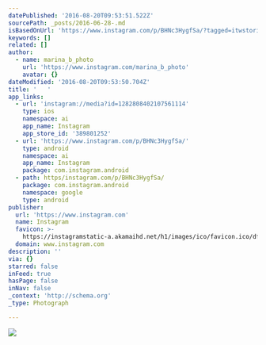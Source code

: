 ```yaml
---
datePublished: '2016-08-20T09:53:51.522Z'
sourcePath: _posts/2016-06-28-.md
isBasedOnUrl: 'https://www.instagram.com/p/BHNc3HygfSa/?tagged=itwstories'
keywords: []
related: []
author:
  - name: marina_b_photo
    url: 'https://www.instagram.com/marina_b_photo'
    avatar: {}
dateModified: '2016-08-20T09:53:50.704Z'
title: '   '
app_links:
  - url: 'instagram://media?id=1282808402107561114'
    type: ios
    namespace: ai
    app_name: Instagram
    app_store_id: '389801252'
  - url: 'https://www.instagram.com/p/BHNc3HygfSa/'
    type: android
    namespace: ai
    app_name: Instagram
    package: com.instagram.android
  - path: https/instagram.com/p/BHNc3HygfSa/
    package: com.instagram.android
    namespace: google
    type: android
publisher:
  url: 'https://www.instagram.com'
  name: Instagram
  favicon: >-
    https://instagramstatic-a.akamaihd.net/h1/images/ico/favicon.ico/dfa85bb1fd63.ico
  domain: www.instagram.com
description: ''
via: {}
starred: false
inFeed: true
hasPage: false
inNav: false
_context: 'http://schema.org'
_type: Photograph

---
```

![](https://imgflo.herokuapp.com/graph/vahj1ThiexotieMo/ce61d18777ebbb555ee2bed78d86c35a/noop.jpg?input=https%3A%2F%2Fscontent.cdninstagram.com%2Ft51.2885-15%2Fs640x640%2Fsh0.08%2Fe35%2F13573522_1597484930582205_1657867071_n.jpg%3Fig_cache_key%3DMTI4MjgwODQwMjEwNzU2MTExNA%253D%253D.2)